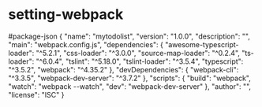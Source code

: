# setting-webpack

#package-json
{
  "name": "mytodolist",
  "version": "1.0.0",
  "description": "",
  "main": "webpack.config.js",
  "dependencies": {
    "awesome-typescript-loader": "^5.2.1",
    "css-loader": "^3.0.0",
    "source-map-loader": "^0.2.4",
    "ts-loader": "^6.0.4",
    "tslint": "^5.18.0",
    "tslint-loader": "^3.5.4",
    "typescript": "^3.5.2",
    "webpack": "^4.35.2"
  },
  "devDependencies": {
    "webpack-cli": "^3.3.5",
    "webpack-dev-server": "^3.7.2"
  },
  "scripts": {
    "build": "webpack",
    "watch": "webpack --watch",
    "dev": "webpack-dev-server"
  },
  "author": "",
  "license": "ISC"
}
